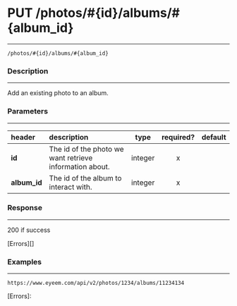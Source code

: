 # PUT /photos/#{id}/albums/#{album_id}     
***
`/photos/#{id}/albums/#{album_id}`

### Description
***
Add an existing photo to an album.

### Parameters
***

|header| description| type |required? |default|
|:---------|:--------------|:----------:|:------------:|:------------:|
|**id**|The id of the photo we want retrieve information about.|integer|x||
|**album_id**|The id of the album to interact with.|integer|x||


### Response
***


200 if success

[Errors][]

### Examples
***

`https://www.eyeem.com/api/v2/photos/1234/albums/11234134`







[Errors]: 